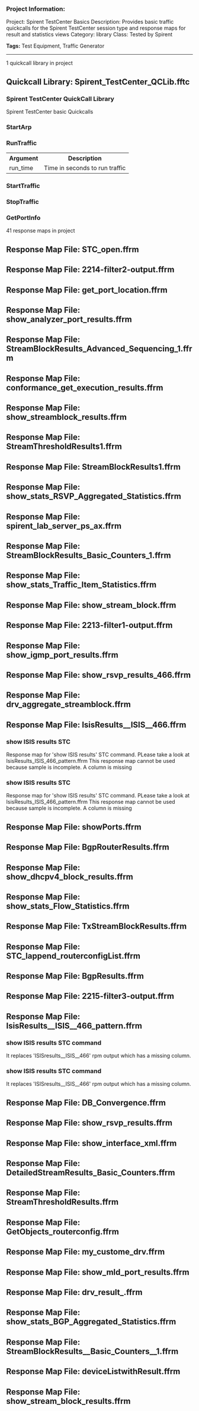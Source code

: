 ### Project Information:
Project: Spirent TestCenter Basics
Description: Provides basic traffic quickcalls for the Spirent TestCenter session type and response maps for result and statistics views 
Category: library
Class: Tested by Spirent

<b>Tags:</b> Test Equipment, Traffic Generator

 ----
1 quickcall library in project
## Quickcall Library: Spirent_TestCenter_QCLib.fftc
### Spirent TestCenter QuickCall Library
Spirent TestCenter basic Quickcalls
### StartArp
### RunTraffic
<table><tr><th>Argument</th><th>Description</th></tr>
<tr><td>run_time</td><td>Time in seconds to run traffic</tr></td></table>

### StartTraffic
### StopTraffic
### GetPortInfo
41 response maps in project
## Response Map File: STC_open.ffrm
## Response Map File: 2214-filter2-output.ffrm
## Response Map File: get_port_location.ffrm
## Response Map File: show_analyzer_port_results.ffrm
## Response Map File: StreamBlockResults_Advanced_Sequencing_1.ffrm
## Response Map File: conformance_get_execution_results.ffrm
## Response Map File: show_streamblock_results.ffrm
## Response Map File: StreamThresholdResults1.ffrm
## Response Map File: StreamBlockResults1.ffrm
## Response Map File: show_stats_RSVP_Aggregated_Statistics.ffrm
## Response Map File: spirent_lab_server_ps_ax.ffrm
## Response Map File: StreamBlockResults_Basic_Counters_1.ffrm
## Response Map File: show_stats_Traffic_Item_Statistics.ffrm
## Response Map File: show_stream_block.ffrm
## Response Map File: 2213-filter1-output.ffrm
## Response Map File: show_igmp_port_results.ffrm
## Response Map File: show_rsvp_results_466.ffrm
## Response Map File: drv_aggregate_streamblock.ffrm
## Response Map File: IsisResults__ISIS__466.ffrm
### show ISIS results STC
Response map for 'show ISIS results' STC command. PLease take a look at IsisResults_ISIS_466_pattern.ffrm
This response map cannot be used because sample is incomplete. A column is missing
### show ISIS results STC
Response map for 'show ISIS results' STC command. PLease take a look at IsisResults_ISIS_466_pattern.ffrm
This response map cannot be used because sample is incomplete. A column is missing
## Response Map File: showPorts.ffrm
## Response Map File: BgpRouterResults.ffrm
## Response Map File: show_dhcpv4_block_results.ffrm
## Response Map File: show_stats_Flow_Statistics.ffrm
## Response Map File: TxStreamBlockResults.ffrm
## Response Map File: STC_lappend_routerconfigList.ffrm
## Response Map File: BgpResults.ffrm
## Response Map File: 2215-filter3-output.ffrm
## Response Map File: IsisResults__ISIS__466_pattern.ffrm
### show ISIS results STC command
It replaces 'ISISresults__ISIS__466' rpm output which has a missing column.
### show ISIS results STC command
It replaces 'ISISresults__ISIS__466' rpm output which has a missing column.
## Response Map File: DB_Convergence.ffrm
## Response Map File: show_rsvp_results.ffrm
## Response Map File: show_interface_xml.ffrm
## Response Map File: DetailedStreamResults_Basic_Counters.ffrm
## Response Map File: StreamThresholdResults.ffrm
## Response Map File: GetObjects_routerconfig.ffrm
## Response Map File: my_custome_drv.ffrm
## Response Map File: show_mld_port_results.ffrm
## Response Map File: drv_result_.ffrm
## Response Map File: show_stats_BGP_Aggregated_Statistics.ffrm
## Response Map File: StreamBlockResults__Basic_Counters__1.ffrm
## Response Map File: deviceListwithResult.ffrm
## Response Map File: show_stream_block_results.ffrm